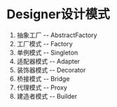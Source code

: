 # Designer设计模式
1. 抽象工厂 -- AbstractFactory
2. 工厂模式 -- Factory
3. 单例模式 -- Singleton
4. 适配器模式  -- Adapter
5. 装饰器模式  -- Decorator
6. 桥接模式   -- Bridge
7. 代理模式 -- Proxy
8. 建造者模式 -- Builder

